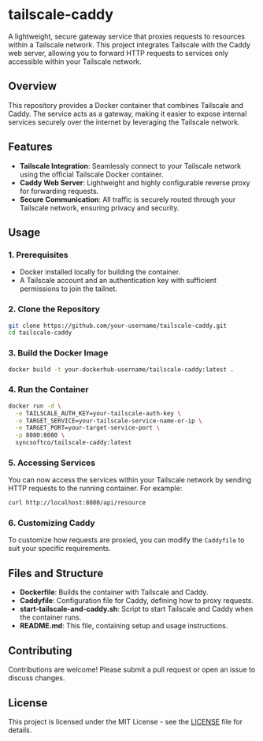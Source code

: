 # tailscale-caddy

A lightweight, secure gateway service that proxies requests to resources within a Tailscale network. This project integrates Tailscale with the Caddy web server, allowing you to forward HTTP requests to services only accessible within your Tailscale network.

## Overview

This repository provides a Docker container that combines Tailscale and Caddy. The service acts as a gateway, making it easier to expose internal services securely over the internet by leveraging the Tailscale network.

## Features

- **Tailscale Integration**: Seamlessly connect to your Tailscale network using the official Tailscale Docker container.
- **Caddy Web Server**: Lightweight and highly configurable reverse proxy for forwarding requests.
- **Secure Communication**: All traffic is securely routed through your Tailscale network, ensuring privacy and security.

## Usage

### 1. Prerequisites

- Docker installed locally for building the container.
- A Tailscale account and an authentication key with sufficient permissions to join the tailnet.

### 2. Clone the Repository

```bash
git clone https://github.com/your-username/tailscale-caddy.git
cd tailscale-caddy
```

### 3. Build the Docker Image

```bash
docker build -t your-dockerhub-username/tailscale-caddy:latest .
```

### 4. Run the Container

```bash
docker run -d \
  -e TAILSCALE_AUTH_KEY=your-tailscale-auth-key \
  -e TARGET_SERVICE=your-tailscale-service-name-or-ip \
  -e TARGET_PORT=your-target-service-port \
  -p 8080:8080 \
  syncsoftco/tailscale-caddy:latest
```

### 5. Accessing Services

You can now access the services within your Tailscale network by sending HTTP requests to the running container. For example:

```bash
curl http://localhost:8080/api/resource
```

### 6. Customizing Caddy

To customize how requests are proxied, you can modify the `Caddyfile` to suit your specific requirements.

## Files and Structure

- **Dockerfile**: Builds the container with Tailscale and Caddy.
- **Caddyfile**: Configuration file for Caddy, defining how to proxy requests.
- **start-tailscale-and-caddy.sh**: Script to start Tailscale and Caddy when the container runs.
- **README.md**: This file, containing setup and usage instructions.

## Contributing

Contributions are welcome! Please submit a pull request or open an issue to discuss changes.

## License

This project is licensed under the MIT License - see the [LICENSE](LICENSE) file for details.
```
